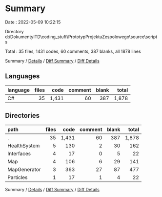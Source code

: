 # Summary

Date : 2022-05-09 10:22:15

Directory d:\DokumentyITD\coding_stuff\PrototypProjektuZespolowego\source\scripts

Total : 35 files,  1431 codes, 60 comments, 387 blanks, all 1878 lines

Summary / [Details](details.md) / [Diff Summary](diff.md) / [Diff Details](diff-details.md)

## Languages
| language | files | code | comment | blank | total |
| :--- | ---: | ---: | ---: | ---: | ---: |
| C# | 35 | 1,431 | 60 | 387 | 1,878 |

## Directories
| path | files | code | comment | blank | total |
| :--- | ---: | ---: | ---: | ---: | ---: |
| . | 35 | 1,431 | 60 | 387 | 1,878 |
| HealthSystem | 5 | 130 | 2 | 30 | 162 |
| Interfaces | 4 | 17 | 0 | 5 | 22 |
| Map | 4 | 106 | 6 | 29 | 141 |
| MapGenerator | 3 | 363 | 27 | 87 | 477 |
| Particles | 1 | 17 | 1 | 4 | 22 |

Summary / [Details](details.md) / [Diff Summary](diff.md) / [Diff Details](diff-details.md)